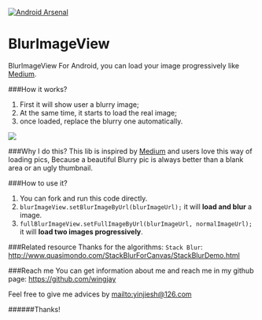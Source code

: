 [![Android Arsenal](https://img.shields.io/badge/Android%20Arsenal-BlurImageView-green.svg?style=true)](https://android-arsenal.com/details/1/2768)
# BlurImageView
BlurImageView For Android, you can load your image progressively like [Medium](https://medium.com/@wing_jay/thinking-about-the-way-of-loading-picture-by-medium-4adfe792b437).

###How it works?
1. First it will show user a blurry image;
2. At the same time, it starts to load the real image;
3. once loaded, replace the blurry one automatically.

![](https://github.com/wingjay/BlurImageView/blob/master/ReadMe/blurImageView_nm.gif)

###Why I do this?
This lib is inspired by [Medium](https://medium.com/@wing_jay/thinking-about-the-way-of-loading-picture-by-medium-4adfe792b437) and users love this way of loading pics, Because a beautiful Blurry pic is always better than a blank area or an ugly thumbnail.

###How to use it?
1. You can fork and run this code directly.
2. `blurImageView.setBlurImageByUrl(blurImageUrl);` it will **load and blur** a image.
3. `fullBlurImageView.setFullImageByUrl(blurImageUrl, normalImageUrl);` it will **load two images progressively**.


###Related resource
Thanks for the algorithms: `Stack Blur`: http://www.quasimondo.com/StackBlurForCanvas/StackBlurDemo.html

###Reach me
You can get information about me and reach me in my github page: https://github.com/wingjay

Feel free to give me advices by <mailto:yinjiesh@126.com>

######Thanks!

